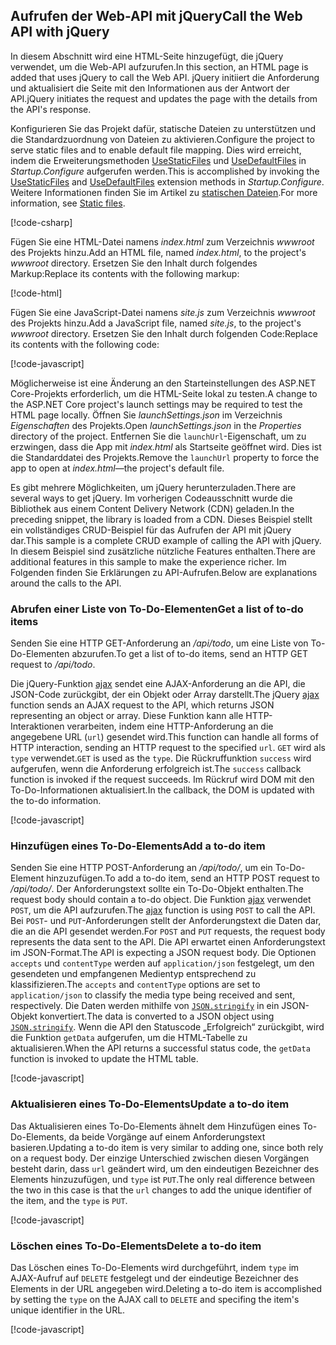 ## <a name="call-the-web-api-with-jquery"></a><span data-ttu-id="60e26-101">Aufrufen der Web-API mit jQuery</span><span class="sxs-lookup"><span data-stu-id="60e26-101">Call the Web API with jQuery</span></span>

<span data-ttu-id="60e26-102">In diesem Abschnitt wird eine HTML-Seite hinzugefügt, die jQuery verwendet, um die Web-API aufzurufen.</span><span class="sxs-lookup"><span data-stu-id="60e26-102">In this section, an HTML page is added that uses jQuery to call the Web API.</span></span> <span data-ttu-id="60e26-103">jQuery initiiert die Anforderung und aktualisiert die Seite mit den Informationen aus der Antwort der API.</span><span class="sxs-lookup"><span data-stu-id="60e26-103">jQuery initiates the request and updates the page with the details from the API's response.</span></span>

<span data-ttu-id="60e26-104">Konfigurieren Sie das Projekt dafür, statische Dateien zu unterstützen und die Standardzuordnung von Dateien zu aktivieren.</span><span class="sxs-lookup"><span data-stu-id="60e26-104">Configure the project to serve static files and to enable default file mapping.</span></span> <span data-ttu-id="60e26-105">Dies wird erreicht, indem die Erweiterungsmethoden [UseStaticFiles](/dotnet/api/microsoft.aspnetcore.builder.staticfileextensions.usestaticfiles#Microsoft_AspNetCore_Builder_StaticFileExtensions_UseStaticFiles_Microsoft_AspNetCore_Builder_IApplicationBuilder_) und [UseDefaultFiles](/dotnet/api/microsoft.aspnetcore.builder.defaultfilesextensions.usedefaultfiles#Microsoft_AspNetCore_Builder_DefaultFilesExtensions_UseDefaultFiles_Microsoft_AspNetCore_Builder_IApplicationBuilder_) in *Startup.Configure* aufgerufen werden.</span><span class="sxs-lookup"><span data-stu-id="60e26-105">This is accomplished by invoking the [UseStaticFiles](/dotnet/api/microsoft.aspnetcore.builder.staticfileextensions.usestaticfiles#Microsoft_AspNetCore_Builder_StaticFileExtensions_UseStaticFiles_Microsoft_AspNetCore_Builder_IApplicationBuilder_) and [UseDefaultFiles](/dotnet/api/microsoft.aspnetcore.builder.defaultfilesextensions.usedefaultfiles#Microsoft_AspNetCore_Builder_DefaultFilesExtensions_UseDefaultFiles_Microsoft_AspNetCore_Builder_IApplicationBuilder_) extension methods in *Startup.Configure*.</span></span> <span data-ttu-id="60e26-106">Weitere Informationen finden Sie im Artikel zu [statischen Dateien](xref:fundamentals/static-files).</span><span class="sxs-lookup"><span data-stu-id="60e26-106">For more information, see [Static files](xref:fundamentals/static-files).</span></span>

[!code-csharp[](../../tutorials/first-web-api/samples/2.0/TodoApi/Startup2.cs?name=snippet_Configure&highlight=3-4)]

<span data-ttu-id="60e26-107">Fügen Sie eine HTML-Datei namens *index.html* zum Verzeichnis *wwwroot* des Projekts hinzu.</span><span class="sxs-lookup"><span data-stu-id="60e26-107">Add an HTML file, named *index.html*, to the project's *wwwroot* directory.</span></span> <span data-ttu-id="60e26-108">Ersetzen Sie den Inhalt durch folgendes Markup:</span><span class="sxs-lookup"><span data-stu-id="60e26-108">Replace its contents with the following markup:</span></span>

[!code-html[](../../tutorials/first-web-api/samples/2.0/TodoApi/wwwroot/index.html)]

<span data-ttu-id="60e26-109">Fügen Sie eine JavaScript-Datei namens *site.js* zum Verzeichnis *wwwroot* des Projekts hinzu.</span><span class="sxs-lookup"><span data-stu-id="60e26-109">Add a JavaScript file, named *site.js*, to the project's *wwwroot* directory.</span></span> <span data-ttu-id="60e26-110">Ersetzen Sie den Inhalt durch folgenden Code:</span><span class="sxs-lookup"><span data-stu-id="60e26-110">Replace its contents with the following code:</span></span>

[!code-javascript[](../../tutorials/first-web-api/samples/2.0/TodoApi/wwwroot/site.js?name=snippet_SiteJs)]

<span data-ttu-id="60e26-111">Möglicherweise ist eine Änderung an den Starteinstellungen des ASP.NET Core-Projekts erforderlich, um die HTML-Seite lokal zu testen.</span><span class="sxs-lookup"><span data-stu-id="60e26-111">A change to the ASP.NET Core project's launch settings may be required to test the HTML page locally.</span></span> <span data-ttu-id="60e26-112">Öffnen Sie *launchSettings.json* im Verzeichnis *Eigenschaften* des Projekts.</span><span class="sxs-lookup"><span data-stu-id="60e26-112">Open *launchSettings.json* in the *Properties* directory of the project.</span></span> <span data-ttu-id="60e26-113">Entfernen Sie die `launchUrl`-Eigenschaft, um zu erzwingen, dass die App mit *index.html* als Startseite geöffnet wird. Dies ist die Standarddatei des Projekts.</span><span class="sxs-lookup"><span data-stu-id="60e26-113">Remove the `launchUrl` property to force the app to open at *index.html*&mdash;the project's default file.</span></span>

<span data-ttu-id="60e26-114">Es gibt mehrere Möglichkeiten, um jQuery herunterzuladen.</span><span class="sxs-lookup"><span data-stu-id="60e26-114">There are several ways to get jQuery.</span></span> <span data-ttu-id="60e26-115">Im vorherigen Codeausschnitt wurde die Bibliothek aus einem Content Delivery Network (CDN) geladen.</span><span class="sxs-lookup"><span data-stu-id="60e26-115">In the preceding snippet, the library is loaded from a CDN.</span></span> <span data-ttu-id="60e26-116">Dieses Beispiel stellt ein vollständiges CRUD-Beispiel für das Aufrufen der API mit jQuery dar.</span><span class="sxs-lookup"><span data-stu-id="60e26-116">This sample is a complete CRUD example of calling the API with jQuery.</span></span> <span data-ttu-id="60e26-117">In diesem Beispiel sind zusätzliche nützliche Features enthalten.</span><span class="sxs-lookup"><span data-stu-id="60e26-117">There are additional features in this sample to make the experience richer.</span></span> <span data-ttu-id="60e26-118">Im Folgenden finden Sie Erklärungen zu API-Aufrufen.</span><span class="sxs-lookup"><span data-stu-id="60e26-118">Below are explanations around the calls to the API.</span></span>

### <a name="get-a-list-of-to-do-items"></a><span data-ttu-id="60e26-119">Abrufen einer Liste von To-Do-Elementen</span><span class="sxs-lookup"><span data-stu-id="60e26-119">Get a list of to-do items</span></span>

<span data-ttu-id="60e26-120">Senden Sie eine HTTP GET-Anforderung an */api/todo*, um eine Liste von To-Do-Elementen abzurufen.</span><span class="sxs-lookup"><span data-stu-id="60e26-120">To get a list of to-do items, send an HTTP GET request to */api/todo*.</span></span>

<span data-ttu-id="60e26-121">Die jQuery-Funktion [ajax](https://api.jquery.com/jquery.ajax/) sendet eine AJAX-Anforderung an die API, die JSON-Code zurückgibt, der ein Objekt oder Array darstellt.</span><span class="sxs-lookup"><span data-stu-id="60e26-121">The jQuery [ajax](https://api.jquery.com/jquery.ajax/) function sends an AJAX request to the API, which returns JSON representing an object or array.</span></span> <span data-ttu-id="60e26-122">Diese Funktion kann alle HTTP-Interaktionen verarbeiten, indem eine HTTP-Anforderung an die angegebene URL (`url`) gesendet wird.</span><span class="sxs-lookup"><span data-stu-id="60e26-122">This function can handle all forms of HTTP interaction, sending an HTTP request to the specified `url`.</span></span> <span data-ttu-id="60e26-123">`GET` wird als `type` verwendet.</span><span class="sxs-lookup"><span data-stu-id="60e26-123">`GET` is used as the `type`.</span></span> <span data-ttu-id="60e26-124">Die Rückruffunktion `success` wird aufgerufen, wenn die Anforderung erfolgreich ist.</span><span class="sxs-lookup"><span data-stu-id="60e26-124">The `success` callback function is invoked if the request succeeds.</span></span> <span data-ttu-id="60e26-125">Im Rückruf wird DOM mit den To-Do-Informationen aktualisiert.</span><span class="sxs-lookup"><span data-stu-id="60e26-125">In the callback, the DOM is updated with the to-do information.</span></span>

[!code-javascript[](../../tutorials/first-web-api/samples/2.0/TodoApi/wwwroot/site.js?name=snippet_GetData)]

### <a name="add-a-to-do-item"></a><span data-ttu-id="60e26-126">Hinzufügen eines To-Do-Elements</span><span class="sxs-lookup"><span data-stu-id="60e26-126">Add a to-do item</span></span>

<span data-ttu-id="60e26-127">Senden Sie eine HTTP POST-Anforderung an */api/todo/*, um ein To-Do-Element hinzuzufügen.</span><span class="sxs-lookup"><span data-stu-id="60e26-127">To add a to-do item, send an HTTP POST request to */api/todo/*.</span></span> <span data-ttu-id="60e26-128">Der Anforderungstext sollte ein To-Do-Objekt enthalten.</span><span class="sxs-lookup"><span data-stu-id="60e26-128">The request body should contain a to-do object.</span></span> <span data-ttu-id="60e26-129">Die Funktion [ajax](https://api.jquery.com/jquery.ajax/) verwendet `POST`, um die API aufzurufen.</span><span class="sxs-lookup"><span data-stu-id="60e26-129">The [ajax](https://api.jquery.com/jquery.ajax/) function is using `POST` to call the API.</span></span> <span data-ttu-id="60e26-130">Bei `POST`- und `PUT`-Anforderungen stellt der Anforderungstext die Daten dar, die an die API gesendet werden.</span><span class="sxs-lookup"><span data-stu-id="60e26-130">For `POST` and `PUT` requests, the request body represents the data sent to the API.</span></span> <span data-ttu-id="60e26-131">Die API erwartet einen Anforderungstext im JSON-Format.</span><span class="sxs-lookup"><span data-stu-id="60e26-131">The API is expecting a JSON request body.</span></span> <span data-ttu-id="60e26-132">Die Optionen `accepts` und `contentType` werden auf `application/json` festgelegt, um den gesendeten und empfangenen Medientyp entsprechend zu klassifizieren.</span><span class="sxs-lookup"><span data-stu-id="60e26-132">The `accepts` and `contentType` options are set to `application/json` to classify the media type being received and sent, respectively.</span></span> <span data-ttu-id="60e26-133">Die Daten werden mithilfe von [`JSON.stringify`](https://developer.mozilla.org/docs/Web/JavaScript/Reference/Global_Objects/JSON/stringify) in ein JSON-Objekt konvertiert.</span><span class="sxs-lookup"><span data-stu-id="60e26-133">The data is converted to a JSON object using [`JSON.stringify`](https://developer.mozilla.org/docs/Web/JavaScript/Reference/Global_Objects/JSON/stringify).</span></span> <span data-ttu-id="60e26-134">Wenn die API den Statuscode „Erfolgreich“ zurückgibt, wird die Funktion `getData` aufgerufen, um die HTML-Tabelle zu aktualisieren.</span><span class="sxs-lookup"><span data-stu-id="60e26-134">When the API returns a successful status code, the `getData` function is invoked to update the HTML table.</span></span>

[!code-javascript[](../../tutorials/first-web-api/samples/2.0/TodoApi/wwwroot/site.js?name=snippet_AddItem)]

### <a name="update-a-to-do-item"></a><span data-ttu-id="60e26-135">Aktualisieren eines To-Do-Elements</span><span class="sxs-lookup"><span data-stu-id="60e26-135">Update a to-do item</span></span>

<span data-ttu-id="60e26-136">Das Aktualisieren eines To-Do-Elements ähnelt dem Hinzufügen eines To-Do-Elements, da beide Vorgänge auf einem Anforderungstext basieren.</span><span class="sxs-lookup"><span data-stu-id="60e26-136">Updating a to-do item is very similar to adding one, since both rely on a request body.</span></span> <span data-ttu-id="60e26-137">Der einzige Unterschied zwischen diesen Vorgängen besteht darin, dass `url` geändert wird, um den eindeutigen Bezeichner des Elements hinzuzufügen, und `type` ist `PUT`.</span><span class="sxs-lookup"><span data-stu-id="60e26-137">The only real difference between the two in this case is that the `url` changes to add the unique identifier of the item, and the `type` is `PUT`.</span></span>

[!code-javascript[](../../tutorials/first-web-api/samples/2.0/TodoApi/wwwroot/site.js?name=snippet_AjaxPut)]

### <a name="delete-a-to-do-item"></a><span data-ttu-id="60e26-138">Löschen eines To-Do-Elements</span><span class="sxs-lookup"><span data-stu-id="60e26-138">Delete a to-do item</span></span>

<span data-ttu-id="60e26-139">Das Löschen eines To-Do-Elements wird durchgeführt, indem `type` im AJAX-Aufruf auf `DELETE` festgelegt und der eindeutige Bezeichner des Elements in der URL angegeben wird.</span><span class="sxs-lookup"><span data-stu-id="60e26-139">Deleting a to-do item is accomplished by setting the `type` on the AJAX call to `DELETE` and specifing the item's unique identifier in the URL.</span></span>

[!code-javascript[](../../tutorials/first-web-api/samples/2.0/TodoApi/wwwroot/site.js?name=snippet_AjaxDelete)]
